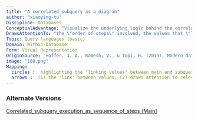```yaml
---
title: "A correlated subquery as a diagram"
author: "xiaoying-tu"
Discipline: Databases
ConceptualAdvantage: "Visualize the underlying logic behind the correlated subquery mechanism"
DrawsAttentionTo: "the \"order of steps\" involved, the values that \"link\" the main and subqueries"
Topic: Query languages (basic)
Domain: Within-Database
Form: Visual Representation
OriginSource: "Hoffer, J. A., Ramesh, V., & Topi, H. (2015). Modern database management. 12 ed. Pearson."
image: "188.png"
Mapping:
  circles :  highlighting the "linking values" between main and subqueries
  arrows :  (1) the "link" between values; (2) draws attention to relevant fields
---
```

### Alternate Versions
<a href="/nms/Correlated_subquery_execution_as_sequence_of_steps.html">Correlated_subquery_execution_as_sequence_of_steps [Main]</a>
